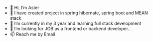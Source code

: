 - 👋 Hi, I’m Aster
- 👀 I have created project in spring hibernate, spring boot and MEAN stack
- 🌱 I’m currently in my 3 year and learning full stack development
- 💞️ I’m looking for JOB as a frontend or backend developer...
- 📫 Reach me by Email

<!---
Aster696/Aster696 is a ✨ special ✨ repository because its `README.md` (this file) appears on your GitHub profile.
You can click the Preview link to take a look at your changes.
--->
